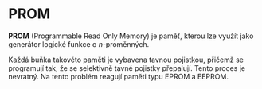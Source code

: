 # PROM
**PROM** (Programmable Read Only Memory) je paměť, kterou lze využít jako generátor logické funkce o $n$-proměnných.

Každá buňka takovéto paměti je vybavena tavnou pojistkou, přičemž se programují tak, že se selektivně tavné pojistky přepalují. Tento proces je nevratný. Na tento problém reagují paměti typu EPROM a EEPROM.